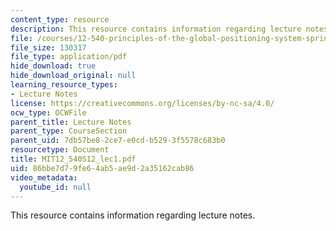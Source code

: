 ```yaml
---
content_type: resource
description: This resource contains information regarding lecture notes.
file: /courses/12-540-principles-of-the-global-positioning-system-spring-2012/86bbe7d79fe64ab5ae9d2a35162cab86_MIT12_540S12_lec1.pdf
file_size: 130317
file_type: application/pdf
hide_download: true
hide_download_original: null
learning_resource_types:
- Lecture Notes
license: https://creativecommons.org/licenses/by-nc-sa/4.0/
ocw_type: OCWFile
parent_title: Lecture Notes
parent_type: CourseSection
parent_uid: 7db57be8-2ce7-e0cd-b529-3f5578c683b0
resourcetype: Document
title: MIT12_540S12_lec1.pdf
uid: 86bbe7d7-9fe6-4ab5-ae9d-2a35162cab86
video_metadata:
  youtube_id: null
---
```

This resource contains information regarding lecture notes.